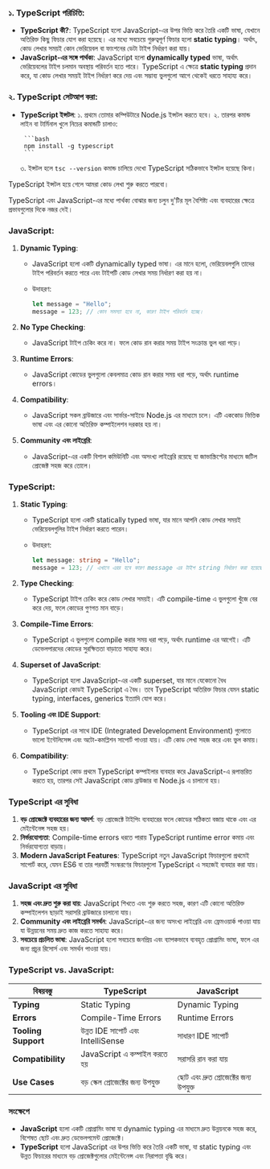 
### ১. **TypeScript পরিচিতি:**

- **TypeScript কী?**: TypeScript হলো JavaScript-এর উপর ভিত্তি করে তৈরি একটি ভাষা, যেখানে অতিরিক্ত কিছু ফিচার যোগ করা হয়েছে। এর মধ্যে সবচেয়ে গুরুত্বপূর্ণ ফিচার হলো **static typing**। অর্থাৎ, কোড লেখার সময়ই কোন ভেরিয়েবল বা ফাংশনের ডেটা টাইপ নির্ধারণ করা যায়।
- **JavaScript-এর সঙ্গে পার্থক্য**: JavaScript হলো **dynamically typed** ভাষা, অর্থাৎ ভেরিয়েবলের টাইপ চলমান অবস্থায় পরিবর্তন হতে পারে। TypeScript এ ক্ষেত্রে **static typing** প্রদান করে, যা কোড লেখার সময়ই টাইপ নির্ধারণ করে দেয় এবং সম্ভাব্য ভুলগুলো আগে থেকেই ধরতে সাহায্য করে।

### ২. **TypeScript সেটআপ করা:**

- **TypeScript ইন্সটল**:
     ১. প্রথমে তোমার কম্পিউটারে Node.js ইন্সটল করতে হবে।
     ২. তারপর কমান্ড লাইন বা টার্মিনাল খুলে নিচের কমান্ডটি চালাও:

       ```bash
       npm install -g typescript
       ```

     ৩. ইন্সটল হলে `tsc --version` কমান্ড চালিয়ে দেখো TypeScript সঠিকভাবে ইন্সটল হয়েছে কিনা।

TypeScript ইন্সটল হয়ে গেলে আমরা কোড লেখা শুরু করতে পারবো।

TypeScript এবং JavaScript-এর মধ্যে পার্থক্য বোঝার জন্য চলুন দু'টির মূল বৈশিষ্ট্য এবং ব্যবহারের ক্ষেত্রে প্রভাবগুলোর দিকে নজর দেই।

### **JavaScript:**

1. **Dynamic Typing**:
   - JavaScript হলো একটি dynamically typed ভাষা। এর মানে হলো, ভেরিয়েবলগুলি তাদের টাইপ পরিবর্তন করতে পারে এবং টাইপটি কোড লেখার সময় নির্ধারণ করা হয় না।
   - উদাহরণ:

     ```javascript
     let message = "Hello";
     message = 123; // কোন সমস্যা হবে না, কারণ টাইপ পরিবর্তন হচ্ছে।
     ```

2. **No Type Checking**:
   - JavaScript টাইপ চেকিং করে না। ফলে কোড রান করার সময় টাইপ সংক্রান্ত ভুল ধরা পড়ে।

3. **Runtime Errors**:
   - JavaScript কোডের ভুলগুলো কেবলমাত্র কোড রান করার সময় ধরা পড়ে, অর্থাৎ runtime errors।

4. **Compatibility**:
   - JavaScript সকল ব্রাউজারে এবং সার্ভার-সাইডে Node.js এর মাধ্যমে চলে। এটি এককোড ভিত্তিক ভাষা এবং এর কোনো অতিরিক্ত কম্পাইলেশন দরকার হয় না।

5. **Community এবং লাইব্রেরি**:
   - JavaScript-এর একটি বিশাল কমিউনিটি এবং অসংখ্য লাইব্রেরি রয়েছে যা জাভাস্ক্রিপ্টের মাধ্যমে জটিল প্রোজেক্ট সহজ করে তোলে।

### **TypeScript:**

1. **Static Typing**:
   - TypeScript হলো একটি statically typed ভাষা, যার মানে আপনি কোড লেখার সময়ই ভেরিয়েবলগুলির টাইপ নির্ধারণ করতে পারেন।
   - উদাহরণ:

     ```typescript
     let message: string = "Hello";
     message = 123; // এখানে এরর হবে কারণ message এর টাইপ string নির্ধারণ করা হয়েছে।
     ```

2. **Type Checking**:
   - TypeScript টাইপ চেকিং করে কোড লেখার সময়ই। এটি compile-time এ ভুলগুলো খুঁজে বের করে দেয়, ফলে কোডের গুণগত মান বাড়ে।

3. **Compile-Time Errors**:
   - TypeScript এ ভুলগুলো compile করার সময় ধরা পড়ে, অর্থাৎ runtime এর আগেই। এটি ডেভেলপারদের কোডের সুরক্ষিততা বাড়াতে সাহায্য করে।

4. **Superset of JavaScript**:
   - TypeScript হলো JavaScript-এর একটি superset, যার মানে যেকোনো বৈধ JavaScript কোডই TypeScript এ বৈধ। তবে TypeScript অতিরিক্ত ফিচার যেমন static typing, interfaces, generics ইত্যাদি যোগ করে।
  
5. **Tooling এবং IDE Support**:
   - TypeScript এর সাথে IDE (Integrated Development Environment) গুলোতে ভালো ইন্টেলিসেন্স এবং অটো-কমপ্লিশন সাপোর্ট পাওয়া যায়। এটি কোড লেখা সহজ করে এবং ভুল কমায়।

6. **Compatibility**:
   - TypeScript কোড প্রথমে TypeScript কম্পাইলার ব্যবহার করে JavaScript-এ রূপান্তরিত করতে হয়, তারপর সেই JavaScript কোড ব্রাউজার বা Node.js এ চালানো হয়।

### **TypeScript এর সুবিধা**

1. **বড় প্রোজেক্টে ব্যবহারের জন্য আদর্শ**: বড় প্রোজেক্টে টাইপিং ব্যবহারের ফলে কোডের সঠিকতা বজায় থাকে এবং এর মেইন্টেনেন্স সহজ হয়।
2. **নির্ভরযোগ্যতা**: Compile-time errors ধরতে পারায় TypeScript runtime error কমায় এবং নির্ভরযোগ্যতা বাড়ায়।
3. **Modern JavaScript Features**: TypeScript নতুন JavaScript ফিচারগুলো প্রথমেই সাপোর্ট করে, যেমন ES6 বা তার পরবর্তী সংস্করণের ফিচারগুলো TypeScript এ সহজেই ব্যবহার করা যায়।

### **JavaScript এর সুবিধা**

1. **সহজ এবং দ্রুত শুরু করা যায়**: JavaScript শিখতে এবং শুরু করতে সহজ, কারণ এটি কোনো অতিরিক্ত কম্পাইলেশন ছাড়াই সরাসরি ব্রাউজারে চালানো যায়।
2. **Community এবং লাইব্রেরি সমর্থন**: JavaScript-এর জন্য অসংখ্য লাইব্রেরি এবং ফ্রেমওয়ার্ক পাওয়া যায় যা উন্নয়নের সময় দ্রুত কাজ করতে সাহায্য করে।
3. **সবচেয়ে প্রচলিত ভাষা**: JavaScript হলো সবচেয়ে জনপ্রিয় এবং ব্যাপকভাবে ব্যবহৃত প্রোগ্রামিং ভাষা, ফলে এর জন্য প্রচুর রিসোর্স এবং সমর্থন পাওয়া যায়।

### **TypeScript vs. JavaScript:**

| বিষয়বস্তু         | **TypeScript**                      | **JavaScript**                  |
|--------------------|-------------------------------------|---------------------------------|
| **Typing**         | Static Typing                       | Dynamic Typing                  |
| **Errors**         | Compile-Time Errors                 | Runtime Errors                  |
| **Tooling Support**| উন্নত IDE সাপোর্ট এবং IntelliSense  | সাধারণ IDE সাপোর্ট              |
| **Compatibility**  | JavaScript এ কম্পাইল করতে হয়      | সরাসরি রান করা যায়             |
| **Use Cases**      | বড় স্কেল প্রোজেক্টের জন্য উপযুক্ত  | ছোট এবং দ্রুত প্রোজেক্টের জন্য উপযুক্ত |

### **সংক্ষেপে**

- **JavaScript** হলো একটি প্রোগ্রামিং ভাষা যা dynamic typing এর মাধ্যমে দ্রুত উন্নয়নকে সহজ করে, বিশেষত ছোট এবং দ্রুত ডেভেলপমেন্ট প্রোজেক্টে।
- **TypeScript** হলো JavaScript এর উপর ভিত্তি করে তৈরি একটি ভাষা, যা static typing এবং উন্নত ফিচারের মাধ্যমে বড় প্রোজেক্টগুলোর মেইন্টেনেন্স এবং নিরাপত্তা বৃদ্ধি করে।
